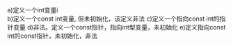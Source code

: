a)定义一个int变量i  
b)定义一个const int变量, 但未初始化，该定义非法
c)定义一个指向const int的指针变量
d)非法。定义一个const指针，指向int型变量，未初始化
e)定义指向const int的const指针，未初始化，非法


